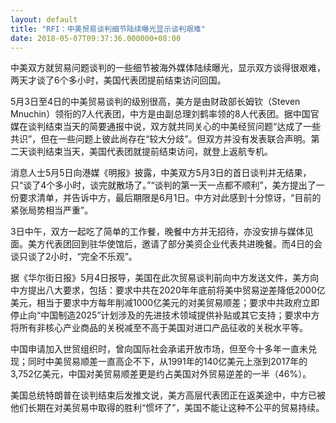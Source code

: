 ```yaml
---
layout: default
title: "RFI：中美贸易谈判细节陆续曝光显示谈判艰难"
date: 2018-05-07T09:37:36.000000+08:00
---
```


中美双方就贸易问题谈判的一些细节被海外媒体陆续曝光，显示双方谈得很艰难，两天才谈了6个多小时，美国代表团提前结束访问回国。

5月3日至4日的中美贸易谈判的级别很高，美方是由财政部长姆钦（Steven Mnuchin）领衔的7人代表团，中方是由副总理刘鹤率领的8人代表团。据中国官媒在谈判结束当天的简要通报中说，双方就共同关心的中美经贸问题“达成了一些共识”，但在一些问题上彼此尚存在“较大分歧”。但双方并没有发表联合声明。第二天谈判结束当天，美国代表团就提前结束访问，就登上返航专机。

消息人士5月5日向港媒《明报》披露，中美双方5月3日的首日谈判并无结果，只“谈了4个多小时，谈完就散场了。”“谈判的第一天一点都不顺利”，美方提出了一份要求清单，并告诉中方，最后期限是6月1日。中方对此感到十分惊讶，“目前的紧张局势相当严重”。

3日中午，双方一起吃了简单的工作餐，晚餐中方并无招待，亦没安排与媒体见面。美方代表团回到驻华使馆后，邀请了部分美资企业代表共进晚餐。而4日的会谈只谈了2小时，“完全不乐观”。

据《华尔街日报》5月4日报导，美国在此次贸易谈判前向中方发送文件，美方向中方提出八大要求，包括：要求中共在2020年年底前将美中贸易逆差降低2000亿美元，相当于要求中方每年削减1000亿美元的对美贸易顺差；要求中共政府立即停止向“中国制造2025”计划涉及的先进技术领域提供补贴或其它支持；要求中方将所有非核心产业商品的关税减至不高于美国对进口产品征收的关税水平等。

中国申请加入世贸组织时，曾向国际社会承诺开放市场，但至今十多年一直未兑现；同时中美贸易顺差一直高企不下，从1991年的140亿美元上涨到2017年的3,752亿美元，中国对美贸易顺差更是约占美国对外贸易逆差的一半（46%）。

美国总统特朗普在谈判结束后发推文说，美方高层代表团正在返美途中，中方已被他们长期在对美贸易中取得的胜利“惯坏了”，美国不能让这种不公平的贸易持续。

